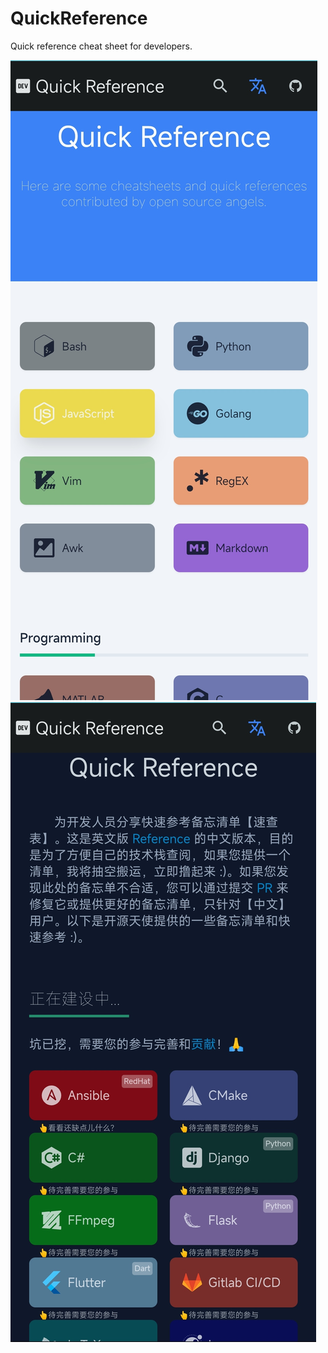 # QuickReference
Quick reference cheat sheet for developers. 

![image](https://github.com/sdvina/QuickReference/blob/main/app/src/main/assets/qr_en.jpg)
![image](https://github.com/sdvina/QuickReference/blob/main/app/src/main/assets/qr_zh.jpg)